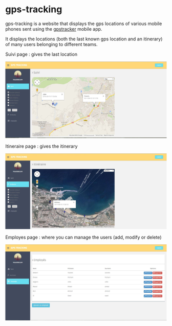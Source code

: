 gps-tracking
============
gps-tracking is a website that displays the gps locations of various mobile phones sent using the [gpstracker](https://play.google.com/store/apps/details?id=com.websmithing.gpstracker) mobile app.

It displays the locations (both the last known gps location and an itinerary) of many users belonging to different teams.

Suivi page : gives the last location

![Suivi page](/assets/img/suivi.jpg)

Itineraire page : gives the itinerary

![Itineraire page](/assets/img/itineraire.jpg)

Employes page : where you can manage the users (add, modify or delete)

![Employes page](/assets/img/employes.jpg)
